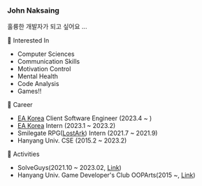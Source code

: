 ### John Naksaing 

훌륭한 개발자가 되고 싶어요 ...

🌱 Interested In
- Computer Sciences
- Communication Skills
- Motivation Control
- Mental Health
- Code Analysis
- Games!!

🔭 Career
- [EA Korea](https://www.ea.com/ea-studios/ea-korea) Client Software Engineer (2023.4 ~ )
- [EA Korea](https://www.ea.com/ea-studios/ea-korea) Intern (2023.1 ~ 2023.2)
- Smilegate RPG([LostArk](https://www.playlostark.com)) Intern (2021.7 ~ 2021.9)
- Hanyang Univ. CSE (2015.2 ~ 2023.2)

👯 Activities
- SolveGuys(2021.10 ~ 2023.02, [Link](https://github.com/SolveGuys))
- Hanyang Univ. Game Developer's Club OOPArts(2015 ~, [Link](https://cafe.naver.com/oopartian))

<!--
**johnnaksaing/johnnaksaing** is a ✨ _special_ ✨ repository because its `README.md` (this file) appears on your GitHub profile.
Here are some ideas to get you started:

⚡ Projects
- project OSC : BulletHell with C++/SDL (2022, [Link](https://github.com/johnnaksaing/BulletHell))
- MySTL : Re-inventing C++ Standard Template Library [Link](https://github.com/solveguys/mystl)
- Unannounced Fan Game(C++,SDL)

🌱 Interested In
- Unreal Engine(3,4,5), Unity
- SDL, OpenGL, DirectX
- C++, Modern C++, C#
- Computer Graphics, Shader, GPGPU
- Data Structure, Algorithms, STL
- Operating System
- Design Patterns

- 🔭 I’m currently working on ...
- 🌱 I’m currently learning ...
- 👯 I’m looking to collaborate on ...
- 🤔 I’m looking for help with ...
- 💬 Ask me about ...
- 📫 How to reach me: ...
- 😄 Pronouns: ...
- ⚡ Fun fact: ...
- 👋  

- IR studio (2022.2 ~ 2022.9)
- SBS game academy (2022.3 ~ 2022.11)
-->
